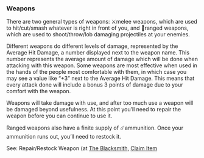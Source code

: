 ### Weapons
There are two general types of weapons: ⚔️melee weapons, which are used to hit/cut/smash whatever is right in front
  of you, and 🏹ranged weapons, which are used to shoot/throw/lob damaging projectiles at your enemies.

Different weapons do different levels of damage, represented by the Average Hit Damage, a number displayed next to
  the weapon name. This number represents the average amount of damage which will be done when attacking with this
  weapon. Some weapons are most effective when used in the hands of the people most comfortable with them, in which
  case you may see a value like “+3” next to the Average Hit Damage. This means that every attack done will include a
  bonus 3 points of damage due to your comfort with the weapon.

Weapons will take damage with use, and after too much use a weapon will be damaged beyond usefulness. At this point
  you’ll need to repair the weapon before you can continue to use it.

Ranged weapons also have a finite supply of ☄️ammunition. Once your ammunition runs out, you’ll need to restock
  it.

See: Repair/Restock Weapon (at [The Blacksmith](../locations/blacksmith/index.md), [Claim Item](../locations/tavern/claim_item.md)


